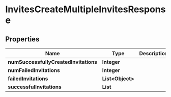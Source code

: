 

# InvitesCreateMultipleInvitesResponse


## Properties

| Name | Type | Description | Notes |
|------------ | ------------- | ------------- | -------------|
|**numSuccessfullyCreatedInvitations** | **Integer** |  |  [optional] |
|**numFailedInvitations** | **Integer** |  |  [optional] |
|**failedInvitations** | **List&lt;Object&gt;** |  |  [optional] |
|**successfulInvitations** | **List** |  |  [optional] |



